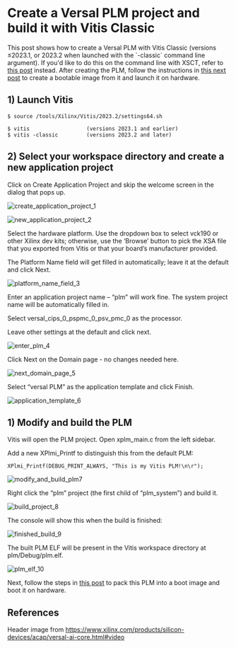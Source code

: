 # Create a Versal PLM project and build it with Vitis Classic

This post shows how to create a Versal PLM with Vitis Classic (versions ≤2023.1, or 2023.2 when launched with the \`-classic\` command line argument). If you'd like to do this on the command line with XSCT, refer to [<u><span>this post</span></u>](https://www.centennialsoftwaresolutions.com/post/create-a-versal-plm-project-and-build-it) instead. After creating the PLM, follow the instructions in [<u><span>this next post</span></u>](https://www.centennialsoftwaresolutions.com/post/create-a-versal-boot-image-and-launch-plm-on-hardware) to create a bootable image from it and launch it on hardware.

## 1) Launch Vitis

```
$ source /tools/Xilinx/Vitis/2023.2/settings64.sh

$ vitis                  (versions 2023.1 and earlier)
$ vitis -classic         (versions 2023.2 and later)
```

## 2) Select your workspace directory and create a new application project

Click on Create Application Project and skip the welcome screen in the dialog that pops up.

![create_application_project_1](create_application_project_1.png)

![new_application_project_2](new_application_project_2.png)

Select the hardware platform. Use the dropdown box to select vck190 or other Xilinx dev kits; otherwise, use the ‘Browse’ button to pick the XSA file that you exported from Vitis or that your board’s manufacturer provided.

The Platform Name field will get filled in automatically; leave it at the default and click Next.

![platform_name_field_3](platform_name_field_3.png)

Enter an application project name – “plm” will work fine. The system project name will be automatically filled in.

Select versal\_cips\_0\_pspmc\_0\_psv\_pmc\_0 as the processor.

Leave other settings at the default and click next.

![enter_plm_4](enter_plm_4.png)

Click Next on the Domain page - no changes needed here.

![next_domain_page_5](next_domain_page_5.png)

Select “versal PLM” as the application template and click Finish.

![application_template_6](application_template_6.png)

## 1) Modify and build the PLM

Vitis will open the PLM project. Open xplm\_main.c from the left sidebar.

Add a new XPlmi\_Printf to distinguish this from the default PLM:

```
XPlmi_Printf(DEBUG_PRINT_ALWAYS, "This is my Vitis PLM!\n\r");
```

![modify_and_build_plm7](modify_and_build_plm_7.png)

Right click the “plm” project (the first child of “plm\_system”) and build it.

![build_project_8](build_project_8.png)

The console will show this when the build is finished:

![finished_build_9](finished_build_9.png)

The built PLM ELF will be present in the Vitis workspace directory at plm/Debug/plm.elf.

![plm_elf_10](plm_elf_10.png)

Next, follow the steps in [<u><span>this post</span></u>](https://www.centennialsoftwaresolutions.com/post/create-a-versal-boot-image-and-launch-plm-on-hardware) to pack this PLM into a boot image and boot it on hardware.

## References

Header image from https://www.xilinx.com/products/silicon-devices/acap/versal-ai-core.html#video
